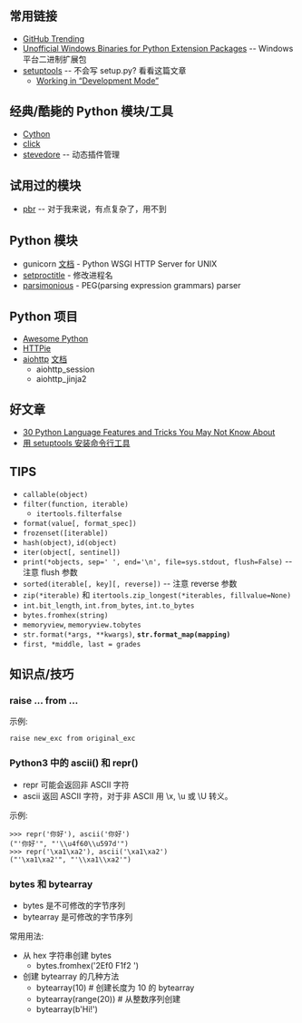 ## 常用链接

* [GitHub Trending](https://github.com/trending?l=python&since=monthly)
* [Unofficial Windows Binaries for Python Extension Packages](http://www.lfd.uci.edu/~gohlke/pythonlibs/) -- Windows 平台二进制扩展包
* [setuptools](http://pythonhosted.org/setuptools/setuptools.html) -- 不会写 setup.py? 看看这篇文章
  * [Working in “Development Mode”](https://packaging.python.org/en/latest/distributing.html#working-in-development-mode)

## 经典/酷毙的 Python 模块/工具

* [Cython](http://cython.org/)
* [click](http://click.pocoo.org/)
* [stevedore](https://github.com/openstack/stevedore) -- 动态插件管理

## 试用过的模块

* [pbr](https://pypi.python.org/pypi/pbr) -- 对于我来说，有点复杂了，用不到

## Python 模块

* gunicorn [文档](http://docs.gunicorn.org/) - Python WSGI HTTP Server for UNIX
* [setproctitle](http://pypi.python.org/pypi/setproctitle) - 修改进程名
* [parsimonious](https://github.com/erikrose/parsimonious) - PEG(parsing expression grammars) parser

## Python 项目

* [Awesome Python](https://github.com/vinta/awesome-python)
* [HTTPie ](https://github.com/jakubroztocil/httpie)
* [aiohttp](https://github.com/KeepSafe/aiohttp) [文档](http://aiohttp.readthedocs.org/)
  - aiohttp_session
  - aiohttp_jinja2

## 好文章

* [30 Python Language Features and Tricks You May Not Know About](http://sahandsaba.com/thirty-python-language-features-and-tricks-you-may-not-know.html)
* [用 setuptools 安装命令行工具](http://click.pocoo.org/4/setuptools/)

## TIPS

* `callable(object)`
* `filter(function, iterable)`
  - `itertools.filterfalse`
* `format(value[, format_spec])`
* `frozenset([iterable])`
* `hash(object)`, `id(object)`
* `iter(object[, sentinel])`
* `print(*objects, sep=' ', end='\n', file=sys.stdout, flush=False)` -- 注意 flush 参数
* `sorted(iterable[, key][, reverse])` -- 注意 reverse 参数
* `zip(*iterable)` 和 `itertools.zip_longest(*iterables, fillvalue=None)`
* `int.bit_length`, `int.from_bytes`, `int.to_bytes`
* `bytes.fromhex(string)`
* `memoryview`, `memoryview.tobytes`
* `str.format(*args, **kwargs)`, **`str.format_map(mapping)`**
* `first, *middle, last = grades`

## 知识点/技巧


### raise ... from ...

示例:

    raise new_exc from original_exc

### Python3 中的 ascii() 和 repr()

* repr 可能会返回非 ASCII 字符
* ascii 返回 ASCII 字符，对于非 ASCII 用 \x, \u 或 \U 转义。

示例:

	>>> repr('你好'), ascii('你好')
	("'你好'", "'\\u4f60\\u597d'")
	>>> repr('\xa1\xa2'), ascii('\xa1\xa2')
	("'\xa1\xa2'", "'\\xa1\\xa2'")

### bytes 和 bytearray

* bytes 是不可修改的字节序列
* bytearray 是可修改的字节序列

常用用法:

* 从 hex 字符串创建 bytes
  - bytes.fromhex('2Ef0 F1f2  ')
* 创建 bytearray 的几种方法
  - bytearray(10)  # 创建长度为 10 的 bytearray
  - bytearray(range(20)) # 从整数序列创建
  - bytearray(b'Hi!')

